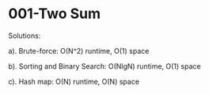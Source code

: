 001-Two Sum
===
Solutions:

a). Brute-force: O(N^2) runtime, O(1) space

b). Sorting and Binary Search: O(NlgN) runtime, O(1) space

c). Hash map: O(N) runtime, O(N) space
